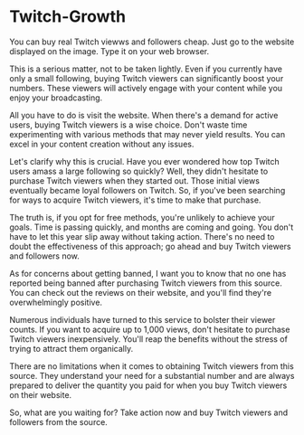 # Twitch-Growth
You can buy real Twitch viewws and followers cheap. Just go to the website displayed on the image. Type it on your web browser.

This is a serious matter, not to be taken lightly. Even if you currently have only a small following, buying Twitch viewers can significantly boost your numbers. These viewers will actively engage with your content while you enjoy your broadcasting.

All you have to do is visit the website. When there's a demand for active users, buying Twitch viewers is a wise choice. Don't waste time experimenting with various methods that may never yield results. You can excel in your content creation without any issues.

Let's clarify why this is crucial. Have you ever wondered how top Twitch users amass a large following so quickly? Well, they didn't hesitate to purchase Twitch viewers when they started out. Those initial views eventually became loyal followers on Twitch. So, if you've been searching for ways to acquire Twitch viewers, it's time to make that purchase.

The truth is, if you opt for free methods, you're unlikely to achieve your goals. Time is passing quickly, and months are coming and going. You don't have to let this year slip away without taking action. There's no need to doubt the effectiveness of this approach; go ahead and buy Twitch viewers and followers now.

As for concerns about getting banned, I want you to know that no one has reported being banned after purchasing Twitch viewers from this source. You can check out the reviews on their website, and you'll find they're overwhelmingly positive.

Numerous individuals have turned to this service to bolster their viewer counts. If you want to acquire up to 1,000 views, don't hesitate to purchase Twitch viewers inexpensively. You'll reap the benefits without the stress of trying to attract them organically.

There are no limitations when it comes to obtaining Twitch viewers from this source. They understand your need for a substantial number and are always prepared to deliver the quantity you paid for when you buy Twitch viewers on their website.

So, what are you waiting for? Take action now and buy Twitch viewers and followers from the source.

